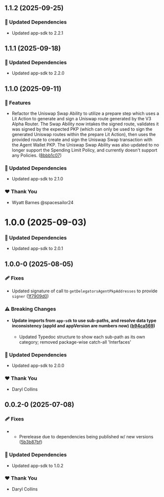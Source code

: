 ## 1.1.2 (2025-09-25)

### 🧱 Updated Dependencies

- Updated app-sdk to 2.2.1

## 1.1.1 (2025-09-18)

### 🧱 Updated Dependencies

- Updated app-sdk to 2.2.0

## 1.1.0 (2025-09-11)

### 🚀 Features

- Refactor the Uniswap Swap Ability to utilize a prepare step which uses a Lit Action to generate and sign a Uniswap route generated by the V3 Alpha Router. The Swap Ability now intakes the signed route, validates it was signed by the expected PKP (which can only be used to sign the generated Uniswap routes within the prepare Lit Action), then uses the provided route to create and sign the Uniswap Swap transaction with the Agent Wallet PKP. The Uniswap Swap Ability was also updated to no longer support the Spending Limit Policy, and currently doesn't support any Policies. ([8bbb1c07](https://github.com/LIT-Protocol/Vincent/commit/8bbb1c07))

### 🧱 Updated Dependencies

- Updated app-sdk to 2.1.0

### ❤️ Thank You

- Wyatt Barnes @spacesailor24

# 1.0.0 (2025-09-03)

### 🧱 Updated Dependencies

- Updated app-sdk to 2.0.1

## 1.0.0-0 (2025-08-05)

### 🩹 Fixes

- Updated signature of call to `getDelegatorsAgentPkpAddresses` to provide `signer` ([1f7909d0](https://github.com/LIT-Protocol/Vincent/commit/1f7909d0))

### ⚠️ Breaking Changes

- #### Update imports from `app-sdk` to use sub-paths, and resolve data type inconsistency (appId and appVersion are numbers now) ([b94ca569](https://github.com/LIT-Protocol/Vincent/commit/b94ca569))
  - Updated Typedoc structure to show each sub-path as its own category; removed package-wise catch-all 'Interfaces'

### 🧱 Updated Dependencies

- Updated app-sdk to 2.0.0

### ❤️ Thank You

- Daryl Collins

## 0.0.2-0 (2025-07-08)

### 🩹 Fixes

- - Prerelease due to dependencies being published w/ new versions ([5b3b87bf](https://github.com/LIT-Protocol/Vincent/commit/5b3b87bf))

### 🧱 Updated Dependencies

- Updated app-sdk to 1.0.2

### ❤️ Thank You

- Daryl Collins
